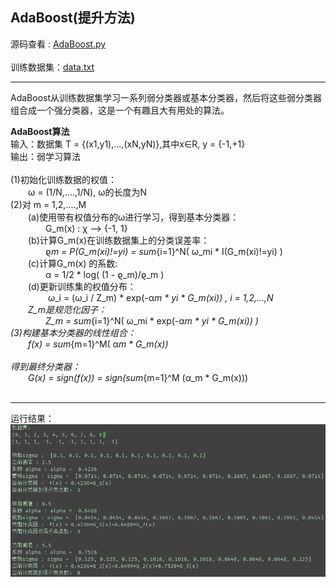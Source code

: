 ## AdaBoost(提升方法)

源码查看 : [AdaBoost.py](AdaBoost.py) <br>
<br>
训练数据集：[data.txt](data.txt)<br>

***

AdaBoost从训练数据集学习一系列弱分类器或基本分类器，然后将这些弱分类器组合成一个强分类器，这是一个有趣且大有用处的算法。<br>

**AdaBoost算法**<br>
输入：数据集 T = {(x1,y1),...,(xN,yN)},其中x&in;R, y = {-1,+1}<br>
输出：弱学习算法<br><br>
(1)初始化训练数据的权值：<br>
&emsp;&emsp;&omega; = (1/N,....,1/N), &omega;的长度为N<br>
(2)对 m = 1,2,....,M<br>
&emsp;&emsp;(a)使用带有权值分布的&omega;进行学习，得到基本分类器：<br>
&emsp;&emsp;&emsp;&emsp;G_m(x) : &chi; --> {-1, 1}<br>
&emsp;&emsp;(b)计算G_m(x)在训练数据集上的分类误差率：<br>
&emsp;&emsp;&emsp;&emsp;&varrho;_m = P(G_m(xi)!=yi) = sum_{i=1}^N( &omega;_mi \* I(G_m(xi)!=yi) ) <br>
&emsp;&emsp;(c)计算G_m(x) 的系数:<br>
&emsp;&emsp;&emsp;&emsp;&alpha; = 1/2 \* log( (1 - &varrho;_m)/&varrho;_m ) <br>
&emsp;&emsp;(d)更新训练集的权值分布：<br>
&emsp;&emsp;&emsp;&emsp; &omega;_i = (&omega;_i / Z_m) \* exp(-&alpha;_m \* yi \* G_m(xi)) , i = 1,2,...,N <br>
&emsp;&emsp;Z_m是规范化因子： <br>
&emsp;&emsp;&emsp;&emsp;Z_m = sum_{i=1}^N( &omega;_mi \* exp(-&alpha;_m \* yi \* G_m(xi)) ) <br>
(3)构建基本分类器的线性组合：<br>
&emsp;&emsp;f(x) = sum_{m=1}^M( &alpha;_m \* G_m(x)) <br>
<br>
得到最终分类器：<br>
&emsp;&emsp;G(x) = sign(f(x)) = sign(sum_{m=1}^M (&alpha;_m \* G_m(x))) <br>
<br>

***
运行结果：
![result](imgs/result.png)
